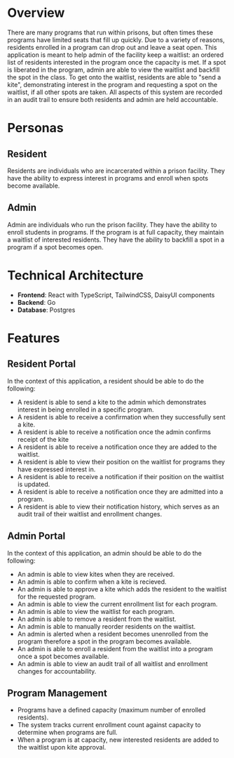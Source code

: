 # Overview

There are many programs that run within prisons, but often times these programs have limited seats that fill up quickly. Due to a variety of reasons, residents enrolled in a program can drop out and leave a seat open. This application is meant to help admin of the facility keep a waitlist: an ordered list of residents interested in the program once the capacity is met. If a spot is liberated in the program, admin are able to view the waitlist and backfill the spot in the class. To get onto the waitlist, residents are able to "send a kite", demonstrating interest in the program and requesting a spot on the waitlist, if all other spots are taken. All aspects of this system are recorded in an audit trail to ensure both residents and admin are held accountable.

# Personas

## Resident

Residents are individuals who are incarcerated within a prison facility. They have the ability to express interest in programs and enroll when spots become available.

## Admin

Admin are individuals who run the prison facility. They have the ability to enroll students in programs. If the program is at full capacity, they maintain a waitlist of interested residents. They have the ability to backfill a spot in a program if a spot becomes open.

# Technical Architecture

-   **Frontend**: React with TypeScript, TailwindCSS, DaisyUI components
-   **Backend**: Go
-   **Database**: Postgres

# Features

## Resident Portal

In the context of this application, a resident should be able to do the following:

-   A resident is able to send a kite to the admin which demonstrates interest in being enrolled in a specific program.
-   A resident is able to receive a confirmation when they successfully sent a kite.
-   A resident is able to receive a notification once the admin confirms receipt of the kite
-   A resident is able to receive a notification once they are added to the waitlist.
-   A resident is able to view their position on the waitlist for programs they have expressed interest in.
-   A resident is able to receive a notification if their position on the waitlist is updated.
-   A resident is able to receive a notification once they are admitted into a program.
-   A resident is able to view their notification history, which serves as an audit trail of their waitlist and enrollment changes.

## Admin Portal

In the context of this application, an admin should be able to do the following:

-   An admin is able to view kites when they are received.
-   An admin is able to confirm when a kite is recieved.
-   An admin is able to approve a kite which adds the resident to the waitlist for the requested program.
-   An admin is able to view the current enrollment list for each program.
-   An admin is able to view the waitlist for each program.
-   An admin is able to remove a resident from the waitlist.
-   An admin is able to manually reorder residents on the waitlist.
-   An admin is alerted when a resident becomes unenrolled from the program therefore a spot in the program becomes available.
-   An admin is able to enroll a resident from the waitlist into a program once a spot becomes available.
-   An admin is able to view an audit trail of all waitlist and enrollment changes for accountability.

## Program Management

-   Programs have a defined capacity (maximum number of enrolled residents).
-   The system tracks current enrollment count against capacity to determine when programs are full.
-   When a program is at capacity, new interested residents are added to the waitlist upon kite approval.
